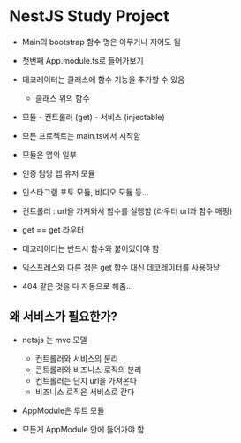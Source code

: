 # NestJS Study Project

- Main의 bootstrap 함수 명은 아무거나 지어도 됨
- 첫번째 App.module.ts로 들어가보기
- 데코레이터는 클래스에 함수 기능을 추가할 수 있음
  - 클래스 위의 함수

- 모듈 - 컨트롤러 (get) - 서비스 (injectable)

- 모든 프로젝트는 main.ts에서 시작함
- 모듈은 앱의 일부
- 인증 담당 앱 유저 모듈
- 인스타그램 포토 모듈, 비디오 모듈 등...

- 컨트롤러 : url을 가져와서 함수를 실행함 (라우터 url과 함수 매핑)
- get == get 라우터

- 데코레이터는 반드시 함수와 붙어있어야 함
- 익스프레스와 다른 점은 get 함수 대신 데코레이터를 사용하낟
- 404 같은 것을 다 자동으로 해줌...  


## 왜 서비스가 필요한가?
- netsjs 는 mvc 모델
  - 컨트롤러와 서비스의 분리
  - 콘트롤러와 비즈니스 로직의 분리
  - 컨트롤러는 단지 url을 가져온다
  - 비즈니스 로직은 서비스로 간다

- AppModule은 루트 모듈 
- 모든게 AppModule 안에 들어가야 함